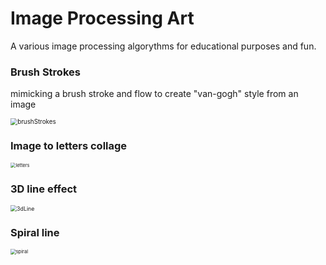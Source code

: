 # Image Processing Art

A various image processing algorythms for educational purposes and fun.

### Brush Strokes

mimicking a brush stroke and flow to create "van-gogh" style from an image

<img src="D:\python\ImageProcessingArt\results\brushStrokes.gif" alt="brushStrokes" style="zoom:70%;" />

### Image to letters collage

<img src="D:\python\ImageProcessingArt\results\letters.jpg" alt="letters" style="zoom:53%;" />

### 3D line effect

<img src="D:\python\ImageProcessingArt\results\3dLine.png" alt="3dLine" style="zoom:63%;" />

### Spiral line

<img src="D:\python\ImageProcessingArt\results\spiral.jpg" alt="spiral" style="zoom:54%;" />